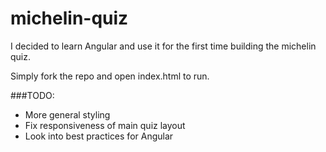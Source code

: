 # michelin-quiz

I decided to learn Angular and use it for the first time building the michelin quiz.

Simply fork the repo and open index.html to run.

###TODO:
- More general styling
- Fix responsiveness of main quiz layout
- Look into best practices for Angular
